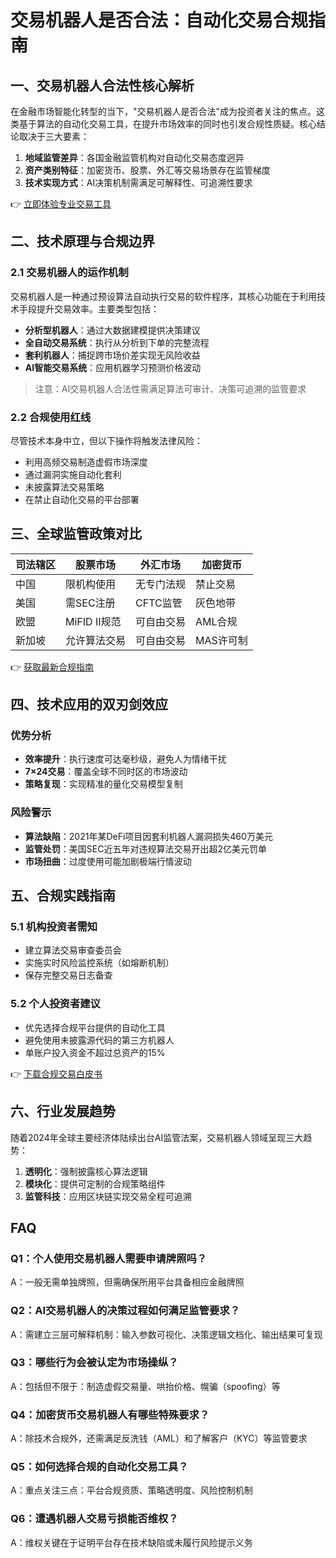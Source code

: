 # 交易机器人是否合法：自动化交易合规指南

## 一、交易机器人合法性核心解析

在金融市场智能化转型的当下，"交易机器人是否合法"成为投资者关注的焦点。这类基于算法的自动化交易工具，在提升市场效率的同时也引发合规性质疑。核心结论取决于三大要素：

1. **地域监管差异**：各国金融监管机构对自动化交易态度迥异
2. **资产类别特征**：加密货币、股票、外汇等交易场景存在监管梯度
3. **技术实现方式**：AI决策机制需满足可解释性、可追溯性要求

👉 [立即体验专业交易工具](https://bit.ly/okx_welcome)

## 二、技术原理与合规边界

### 2.1 交易机器人的运作机制
交易机器人是一种通过预设算法自动执行交易的软件程序，其核心功能在于利用技术手段提升交易效率。主要类型包括：

- **分析型机器人**：通过大数据建模提供决策建议
- **全自动交易系统**：执行从分析到下单的完整流程
- **套利机器人**：捕捉跨市场价差实现无风险收益
- **AI智能交易系统**：应用机器学习预测价格波动

> 注意：AI交易机器人合法性需满足算法可审计、决策可追溯的监管要求

### 2.2 合规使用红线
尽管技术本身中立，但以下操作将触发法律风险：
- 利用高频交易制造虚假市场深度
- 通过漏洞实施自动化套利
- 未披露算法交易策略
- 在禁止自动化交易的平台部署

## 三、全球监管政策对比

| 司法辖区 | 股票市场 | 外汇市场 | 加密货币 |
|---------|----------|----------|----------|
| 中国     | 限机构使用 | 无专门法规 | 禁止交易 |
| 美国     | 需SEC注册 | CFTC监管 | 灰色地带 |
| 欧盟     | MiFID II规范 | 可自由交易 | AML合规 |
| 新加坡   | 允许算法交易 | 可自由交易 | MAS许可制 |

👉 [获取最新合规指南](https://bit.ly/okx_welcome)

## 四、技术应用的双刃剑效应

### 优势分析
- **效率提升**：执行速度可达毫秒级，避免人为情绪干扰
- **7×24交易**：覆盖全球不同时区的市场波动
- **策略复现**：实现精准的量化交易模型复制

### 风险警示
- **算法缺陷**：2021年某DeFi项目因套利机器人漏洞损失460万美元
- **监管处罚**：美国SEC近五年对违规算法交易开出超2亿美元罚单
- **市场扭曲**：过度使用可能加剧极端行情波动

## 五、合规实践指南

### 5.1 机构投资者需知
- 建立算法交易审查委员会
- 实施实时风险监控系统（如熔断机制）
- 保存完整交易日志备查

### 5.2 个人投资者建议
- 优先选择合规平台提供的自动化工具
- 避免使用未披露源代码的第三方机器人
- 单账户投入资金不超过总资产的15%

👉 [下载合规交易白皮书](https://bit.ly/okx_welcome)

## 六、行业发展趋势

随着2024年全球主要经济体陆续出台AI监管法案，交易机器人领域呈现三大趋势：
1. **透明化**：强制披露核心算法逻辑
2. **模块化**：提供可定制的合规策略组件
3. **监管科技**：应用区块链实现交易全程可追溯

## FAQ

### Q1：个人使用交易机器人需要申请牌照吗？
A：一般无需单独牌照，但需确保所用平台具备相应金融牌照

### Q2：AI交易机器人的决策过程如何满足监管要求？
A：需建立三层可解释机制：输入参数可视化、决策逻辑文档化、输出结果可复现

### Q3：哪些行为会被认定为市场操纵？
A：包括但不限于：制造虚假交易量、哄抬价格、幌骗（spoofing）等

### Q4：加密货币交易机器人有哪些特殊要求？
A：除技术合规外，还需满足反洗钱（AML）和了解客户（KYC）等监管要求

### Q5：如何选择合规的自动化交易工具？
A：重点关注三点：平台合规资质、策略透明度、风险控制机制

### Q6：遭遇机器人交易亏损能否维权？
A：维权关键在于证明平台存在技术缺陷或未履行风险提示义务